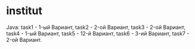 # institut
Java: task1 - 1-ый Вариант, task2 - 2-ой Вариант, task3 - 2-ой Вариант, task4 - 1-ый Вариант, task5 - 12-й Вариант, task6 - 3-ий Вариант, task7 - 2-ой Вариант. 
